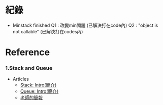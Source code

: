 # 紀錄
   * Minstack finished
      Q1 : 改變min問題 (已解決打在code內)
      Q2 : "object is not callable" (已解決打在codes內)
# Reference
### 1.Stack and Queue
   * Articles
     * [Stack: Intro(簡介)](http://alrightchiu.github.io/SecondRound/stack-introjian-jie.html)
     * [Queue: Intro(簡介)](http://alrightchiu.github.io/SecondRound/queue-introjian-jie-bing-yi-linked-listshi-zuo.html)
     * [老師的簡報](https://docs.google.com/presentation/d/e/2PACX1vQ1hb79im0vqpApCttGnXAFRT8SqH9HQP0b_oyVRCV8SVyiHLkHJjidYGAfxkvq468QMumFIDdTeiB-/pub?start=false&loop=false&delayms=3000&slide=id.g618592500c_0_89)
